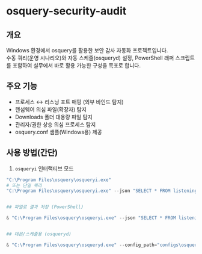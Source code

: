 # osquery-security-audit

## 개요
Windows 환경에서 osquery를 활용한 보안 감사 자동화 프로젝트입니다.  
수동 쿼리(운영 시나리오)와 자동 스케줄(osqueryd) 설정, PowerShell 래퍼 스크립트를 포함하여 실무에서 바로 활용 가능한 구성을 목표로 합니다.

## 주요 기능
- 프로세스 ↔ 리스닝 포트 매핑 (외부 바인드 탐지)
- 랜섬웨어 의심 파일(확장자) 탐지
- Downloads 폴더 대용량 파일 탐지
- 관리자/권한 상승 의심 프로세스 탐지
- osquery.conf 샘플(Windows용) 제공

## 사용 방법(간단)
1. `osqueryi` 인터랙티브 모드
```powershell
"C:\Program Files\osquery\osqueryi.exe"
# 또는 단일 쿼리
"C:\Program Files\osquery\osqueryi.exe" --json "SELECT * FROM listening_ports LIMIT 10;"


## 파일로 결과 저장 (PowerShell)

& "C:\Program Files\osquery\osqueryi.exe" --json "SELECT * FROM listening_ports;" | Out-File samples/osq_listening_example.json -Encoding utf8


## 데몬/스케줄용 (osqueryd)

& "C:\Program Files\osquery\osqueryd.exe" --config_path="configs\osquery.conf" --verbose


